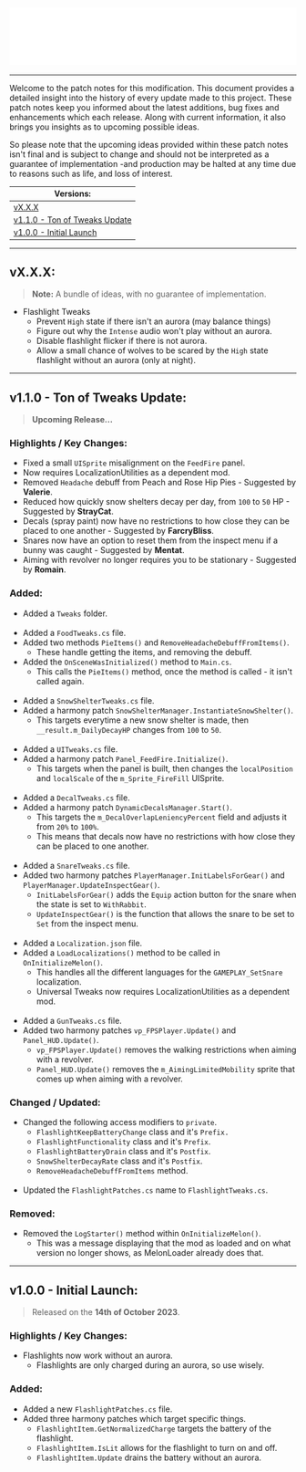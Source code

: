 <p align="center">
    <a href="#"><img src="https://raw.githubusercontent.com/Deaadman/UniversalTweaks/release/Images/PatchNotesHeading.png"></a>

---

Welcome to the patch notes for this modification. This document provides a detailed insight into the history of every update made to this project. These patch notes keep you informed about the latest additions, bug fixes and enhancements which each release. Along with current information, it also brings you insights as to upcoming possible ideas.

So please note that the upcoming ideas provided within these patch notes isn't final and is subject to change and should not be interpreted as a guarantee of implementation -and production may be halted at any time due to reasons such as life, and loss of interest.

| Versions: |
| - |
| [vX.X.X](#vxxx) |
| [v1.1.0 - Ton of Tweaks Update](#v110---ton-of-tweaks-update) |
| [v1.0.0 - Initial Launch](#v100---initial-launch) |

---

## vX.X.X:

>**Note:** A bundle of ideas, with no guarantee of implementation.

- Flashlight Tweaks
	- Prevent `High` state if there isn't an aurora (may balance things)
	- Figure out why the `Intense` audio won't play without an aurora.
	- Disable flashlight flicker if there is not aurora.
	- Allow a small chance of wolves to be scared by the `High` state flashlight without an aurora (only at night).

---

## v1.1.0 - Ton of Tweaks Update:

> **Upcoming Release...**

### Highlights / Key Changes:
- Fixed a small `UISprite` misalignment on the `FeedFire` panel. 
- Now requires LocalizationUtilities as a dependent mod.
- Removed `Headache` debuff from Peach and Rose Hip Pies - Suggested by **Valerie**.
- Reduced how quickly snow shelters decay per day, from `100` to `50` HP - Suggested by **StrayCat**.
- Decals (spray paint) now have no restrictions to how close they can be placed to one another - Suggested by **FarcryBliss**.
- Snares now have an option to reset them from the inspect menu if a bunny was caught - Suggested by **Mentat**.
- Aiming with revolver no longer requires you to be stationary - Suggested by **Romain**.

### Added:
- Added a `Tweaks` folder.
<br></br>
- Added a `FoodTweaks.cs` file.
- Added two methods `PieItems()` and `RemoveHeadacheDebuffFromItems()`.
	- These handle getting the items, and removing the debuff.
- Added the `OnSceneWasInitialized()` method to `Main.cs`.
	- This calls the `PieItems()` method, once the method is called - it isn't called again.
<br></br>
- Added a `SnowShelterTweaks.cs` file.
- Added a harmony patch `SnowShelterManager.InstantiateSnowShelter()`.
	- This targets everytime a new snow shelter is made, then `__result.m_DailyDecayHP` changes from `100` to `50`.
<br></br>
- Added a `UITweaks.cs` file.
- Added a harmony patch `Panel_FeedFire.Initialize()`.
	- This targets when the panel is built, then changes the `localPosition` and `localScale` of the `m_Sprite_FireFill` UISprite.
<br></br>
- Added a `DecalTweaks.cs` file.
- Added a harmony patch `DynamicDecalsManager.Start()`.
	- This targets the `m_DecalOverlapLeniencyPercent` field and adjusts it from `20%` to `100%`.
	- This means that decals now have no restrictions with how close they can be placed to one another.
<br></br>
- Added a `SnareTweaks.cs` file.
- Added two harmony patches `PlayerManager.InitLabelsForGear()` and `PlayerManager.UpdateInspectGear()`.
	- `InitLabelsForGear()` adds the `Equip` action button for the snare when the state is set to `WithRabbit`.
	- `UpdateInspectGear()` is the function that allows the snare to be set to `Set` from the inspect menu.
<br></br>
- Added a `Localization.json` file.
- Added a `LoadLocalizations()` method to be called in `OnInitializeMelon()`.
	- This handles all the different languages for the `GAMEPLAY_SetSnare` localization.
	- Universal Tweaks now requires LocalizationUtilities as a dependent mod.
<br></br>
- Added a `GunTweaks.cs` file.
- Added two harmony patches `vp_FPSPlayer.Update()` and `Panel_HUD.Update()`.
	- `vp_FPSPlayer.Update()` removes the walking restrictions when aiming with a revolver.
	- `Panel_HUD.Update()` removes the `m_AimingLimitedMobility` sprite that comes up when aiming with a revolver.

### Changed / Updated:
- Changed the following access modifiers to `private`.
	- `FlashlightKeepBatteryChange` class and it's `Prefix.`
	- `FlashlightFunctionality` class and it's `Prefix`.
	- `FlashlightBatteryDrain` class and it's `Postfix`.
	- `SnowShelterDecayRate` class and it's `Postfix`.
	- `RemoveHeadacheDebuffFromItems` method.
<br></br>
- Updated the `FlashlightPatches.cs` name to `FlashlightTweaks.cs`.

### Removed:
- Removed the `LogStarter()` method within `OnInitializeMelon()`.
	- This was a message displaying that the mod as loaded and on what version no longer shows, as MelonLoader already does that.

---

## v1.0.0 - Initial Launch:

> Released on the **14th of October 2023**.

### Highlights / Key Changes:
- Flashlights now work without an aurora.
	- Flashlights are only charged during an aurora, so use wisely.

### Added:
- Added a new `FlashlightPatches.cs` file.
- Added three harmony patches which target specific things.
	- `FlashlightItem.GetNormalizedCharge` targets the battery of the flashlight.
	- `FlashlightItem.IsLit` allows for the flashlight to turn on and off.
	- `FlashlightItem.Update` drains the battery without an aurora.

